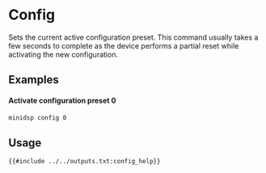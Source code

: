 # Config
Sets the current active configuration preset. This command usually takes a few seconds to complete as the device performs a partial reset while activating the new configuration.

## Examples
#### Activate configuration preset 0
```bash
minidsp config 0
```

## Usage
```
{{#include ../../outputs.txt:config_help}}
```
